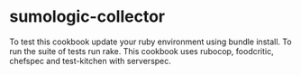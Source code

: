 sumologic-collector
==============

To test this cookbook update your ruby environment using bundle install. To run the suite of tests run rake.
This cookbook uses rubocop, foodcritic, chefspec and test-kitchen with serverspec.